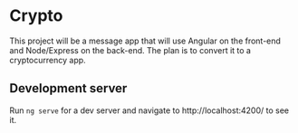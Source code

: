 # Crypto

This project will be a message app that will use Angular on the front-end and Node/Express on the back-end. The plan is to convert it to a cryptocurrency app.

## Development server

Run `ng serve` for a dev server and navigate to http://localhost:4200/  to see it.


